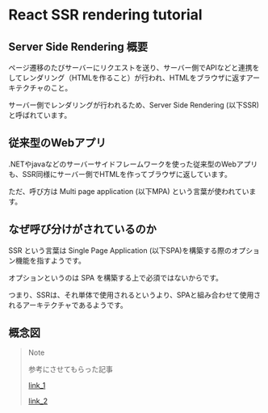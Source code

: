 # React SSR rendering tutorial

## Server Side Rendering 概要

ページ遷移のたびサーバーにリクエストを送り、サーバー側でAPIなどと連携をしてレンダリング（HTMLを作ること）が行われ、HTMLをブラウザに返すアーキテクチャのこと。

サーバー側でレンダリングが行われるため、Server Side Rendering (以下SSR)と呼ばれています。

## 従来型のWebアプリ
.NETやjavaなどのサーバーサイドフレームワークを使った従来型のWebアプリも、SSR同様にサーバー側でHTMLを作ってブラウザに返しています。

ただ、呼び方は Multi page application (以下MPA) という言葉が使われています。

## なぜ呼び分けがされているのか
SSR という言葉は Single Page Application (以下SPA)を構築する際のオプション機能を指すようです。

オプションというのは SPA を構築する上で必須ではないからです。

つまり、SSRは、それ単体で使用されるというより、SPAと組み合わせて使用されるアーキテクチャであるようです。


## 概念図


> Note
>
>参考にさせてもらった記事
>
>[link_1](https://zenn.dev/rinda_1994/articles/e6d8e3150b312d#ssr)
>
>[link_2](https://qiita.com/MasanobuAkiba/items/7adcfd5050150ac9ba36)
